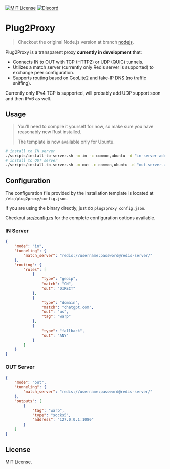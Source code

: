 [![MIT License](https://img.shields.io/badge/license-MIT-0969da?style=flat-square)](./LICENSE)
[![Discord](https://img.shields.io/badge/chat-discord-5662f6?style=flat-square)](https://discord.com/invite/vanVrDwSkS)

# Plug2Proxy

> Checkout the original Node.js version at branch [nodejs](https://github.com/vilicvane/plug2proxy/tree/nodejs).

Plug2Proxy is a transparent proxy **currently in development** that:

-   Connects IN to OUT with TCP (HTTP2) or UDP (QUIC) tunnels.
-   Utilizes a match server (currently only Redis server is supported) to exchange peer configuration.
-   Supports routing based on GeoLite2 and fake-IP DNS (no traffic sniffing).

Currently only IPv4 TCP is supported, will probably add UDP support soon and then IPv6 as well.

## Usage

> You'll need to compile it yourself for now, so make sure you have reasonably new Rust installed.
>
> The template is now available only for Ubuntu.

```sh
# install to IN server
./scripts/install-to-server.sh -m in -c common,ubuntu -d "in-server-address"
# install to OUT server
./scripts/install-to-server.sh -m out -c common,ubuntu -d "out-server-address"
```

## Configuration

The configuration file provided by the installation template is located at `/etc/plug2proxy/config.json`.

If you are using the binary directly, just do `plug2proxy config.json`.

Checkout [src/config.rs](src/config.rs) for the complete configuration options available.

### IN Server

```json
{
    "mode": "in",
    "tunneling": {
        "match_server": "redis://username:password@redis-server/"
    },
    "routing": {
        "rules": [
            {
                "type": "geoip",
                "match": "CN",
                "out": "DIRECT"
            },
            {
                "type": "domain",
                "match": "chatgpt.com",
                "out": "us",
                "tag": "warp"
            },
            {
                "type": "fallback",
                "out": "ANY"
            }
        ]
    }
}
```

### OUT Server

```json
{
    "mode": "out",
    "tunneling": {
        "match_server": "redis://username:password@redis-server/"
    },
    "outputs": [
        {
            "tag": "warp",
            "type": "socks5",
            "address": "127.0.0.1:1080"
        }
    ]
}
```

## License

MIT License.
